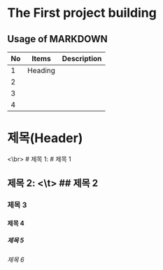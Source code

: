 # The First project building
## Usage of MARKDOWN 

|No|Items|Description|
|--|--|--|
| 1 | Heading |  |
| 2 |  |  |
| 3 |  |  |
| 4 |  |  |

# 제목(Header)
<\br> # 제목 1: # 제목 1
## 제목 2: <\t> ## 제목 2
### 제목 3
#### 제목 4
##### 제목 5
###### 제목 6



